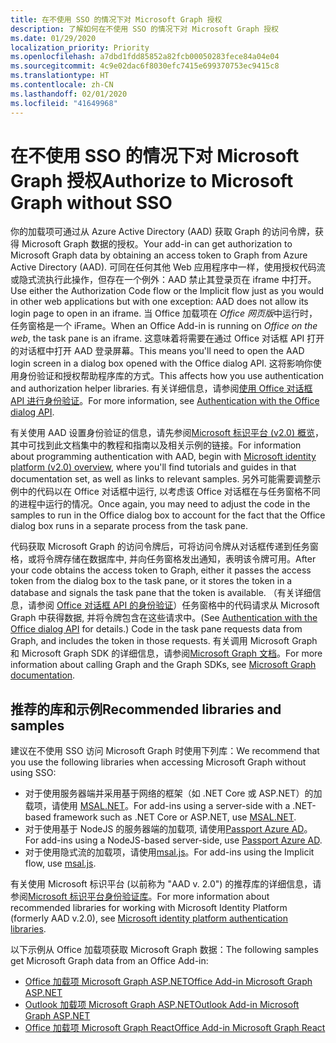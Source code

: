 ```yaml
---
title: 在不使用 SSO 的情况下对 Microsoft Graph 授权
description: 了解如何在不使用 SSO 的情况下对 Microsoft Graph 授权
ms.date: 01/29/2020
localization_priority: Priority
ms.openlocfilehash: a7dbd1fdd85852a82fcb00050283fece84a04e04
ms.sourcegitcommit: 4c9e02dac6f8030efc7415e699370753ec9415c8
ms.translationtype: HT
ms.contentlocale: zh-CN
ms.lasthandoff: 02/01/2020
ms.locfileid: "41649968"
---
```

# <a name="authorize-to-microsoft-graph-without-sso"></a><span data-ttu-id="643af-103">在不使用 SSO 的情况下对 Microsoft Graph 授权</span><span class="sxs-lookup"><span data-stu-id="643af-103">Authorize to Microsoft Graph without SSO</span></span>

<span data-ttu-id="643af-104">你的加载项可通过从 Azure Active Directory (AAD) 获取 Graph 的访问令牌，获得 Microsoft Graph 数据的授权。</span><span class="sxs-lookup"><span data-stu-id="643af-104">Your add-in can get authorization to Microsoft Graph data by obtaining an access token to Graph from Azure Active Directory (AAD).</span></span> <span data-ttu-id="643af-105">可同在任何其他 Web 应用程序中一样，使用授权代码流或隐式流执行此操作，但存在一个例外：AAD 禁止其登录页在 iframe 中打开。</span><span class="sxs-lookup"><span data-stu-id="643af-105">Use either the Authorization Code flow or the Implicit flow just as you would in other web applications but with one exception: AAD does not allow its login page to open in an iframe.</span></span> <span data-ttu-id="643af-106">当 Office 加载项在 *Office 网页版*中运行时，任务窗格是一个 iFrame。</span><span class="sxs-lookup"><span data-stu-id="643af-106">When an Office Add-in is running on *Office on the web*, the task pane is an iframe.</span></span> <span data-ttu-id="643af-107">这意味着将需要在通过 Office 对话框 API 打开的对话框中打开 AAD 登录屏幕。</span><span class="sxs-lookup"><span data-stu-id="643af-107">This means you'll need to open the AAD login screen in a dialog box opened with the Office dialog API.</span></span> <span data-ttu-id="643af-108">这将影响你使用身份验证和授权帮助程序库的方式。</span><span class="sxs-lookup"><span data-stu-id="643af-108">This affects how you use authentication and authorization helper libraries.</span></span> <span data-ttu-id="643af-109">有关详细信息，请参阅[使用 Office 对话框 API 进行身份验证](auth-with-office-dialog-api.md)。</span><span class="sxs-lookup"><span data-stu-id="643af-109">For more information, see [Authentication with the Office dialog API](auth-with-office-dialog-api.md).</span></span>

<span data-ttu-id="643af-110">有关使用 AAD 设置身份验证的信息，请先参阅[Microsoft 标识平台 (v2.0) 概览](/azure/active-directory/develop/v2-overview)，其中可找到此文档集中的教程和指南以及相关示例的链接。</span><span class="sxs-lookup"><span data-stu-id="643af-110">For information about programming authentication with AAD, begin with [Microsoft identity platform (v2.0) overview](/azure/active-directory/develop/v2-overview), where you'll find tutorials and guides in that documentation set, as well as links to relevant samples.</span></span> <span data-ttu-id="643af-111">另外可能需要调整示例中的代码以在 Office 对话框中运行, 以考虑该 Office 对话框在与任务窗格不同的进程中运行的情况。</span><span class="sxs-lookup"><span data-stu-id="643af-111">Once again, you may need to adjust the code in the samples to run in the Office dialog box to account for the fact that the Office dialog box runs in a separate process from the task pane.</span></span>

<span data-ttu-id="643af-112">代码获取 Microsoft Graph 的访问令牌后，可将访问令牌从对话框传递到任务窗格，或将令牌存储在数据库中, 并向任务窗格发出通知，表明该令牌可用。</span><span class="sxs-lookup"><span data-stu-id="643af-112">After your code obtains the access token to Graph, either it passes the access token from the dialog box to the task pane, or it stores the token in a database and signals the task pane that the token is available.</span></span> <span data-ttu-id="643af-113">（有关详细信息，请参阅 [Office 对话框 API 的身份验证](auth-with-office-dialog-api.md)）任务窗格中的代码请求从 Microsoft Graph 中获得数据, 并将令牌包含在这些请求中。</span><span class="sxs-lookup"><span data-stu-id="643af-113">(See [Authentication with the Office dialog API](auth-with-office-dialog-api.md) for details.) Code in the task pane requests data from Graph, and includes the token in those requests.</span></span> <span data-ttu-id="643af-114">有关调用 Microsoft Graph 和 Microsoft Graph SDK 的详细信息，请参阅[Microsoft Graph 文档](/graph/)。</span><span class="sxs-lookup"><span data-stu-id="643af-114">For more information about calling Graph and the Graph SDKs, see [Microsoft Graph documentation](/graph/).</span></span>

## <a name="recommended-libraries-and-samples"></a><span data-ttu-id="643af-115">推荐的库和示例</span><span class="sxs-lookup"><span data-stu-id="643af-115">Recommended libraries and samples</span></span>

<span data-ttu-id="643af-116">建议在不使用 SSO 访问 Microsoft Graph 时使用下列库：</span><span class="sxs-lookup"><span data-stu-id="643af-116">We recommend that you use the following libraries when accessing Microsoft Graph without using SSO:</span></span>

- <span data-ttu-id="643af-117">对于使用服务器端并采用基于网络的框架（如 .NET Core 或 ASP.NET）的加载项，请使用 [MSAL.NET](https://github.com/AzureAD/microsoft-authentication-library-for-dotnet/wiki#conceptual-documentation)。</span><span class="sxs-lookup"><span data-stu-id="643af-117">For add-ins using a server-side with a .NET-based framework such as .NET Core or ASP.NET, use [MSAL.NET](https://github.com/AzureAD/microsoft-authentication-library-for-dotnet/wiki#conceptual-documentation).</span></span>
- <span data-ttu-id="643af-118">对于使用基于 NodeJS 的服务器端的加载项, 请使用[Passport Azure AD](https://github.com/AzureAD/passport-azure-ad)。</span><span class="sxs-lookup"><span data-stu-id="643af-118">For add-ins using a NodeJS-based server-side, use [Passport Azure AD](https://github.com/AzureAD/passport-azure-ad).</span></span>
- <span data-ttu-id="643af-119">对于使用隐式流的加载项，请使用[msal.js](https://github.com/AzureAD/microsoft-authentication-library-for-js/wiki)。</span><span class="sxs-lookup"><span data-stu-id="643af-119">For add-ins using the Implicit flow, use [msal.js](https://github.com/AzureAD/microsoft-authentication-library-for-js/wiki).</span></span>

<span data-ttu-id="643af-120">有关使用 Microsoft 标识平台 (以前称为 "AAD v. 2.0") 的推荐库的详细信息，请参阅[Microsoft 标识平台身份验证库](/azure/active-directory/develop/reference-v2-libraries)。</span><span class="sxs-lookup"><span data-stu-id="643af-120">For more information about recommended libraries for working with Microsoft Identity Platform (formerly AAD v.2.0), see [Microsoft identity platform authentication libraries](/azure/active-directory/develop/reference-v2-libraries).</span></span>

<span data-ttu-id="643af-121">以下示例从 Office 加载项获取 Microsoft Graph 数据：</span><span class="sxs-lookup"><span data-stu-id="643af-121">The following samples get Microsoft Graph data from an Office Add-in:</span></span>

- [<span data-ttu-id="643af-122">Office 加载项 Microsoft Graph ASP.NET</span><span class="sxs-lookup"><span data-stu-id="643af-122">Office Add-in Microsoft Graph ASP.NET</span></span>](https://github.com/OfficeDev/PnP-OfficeAddins/tree/master/Samples/auth/Office-Add-in-Microsoft-Graph-ASPNET)
- [<span data-ttu-id="643af-123">Outlook 加载项 Microsoft Graph ASP.NET</span><span class="sxs-lookup"><span data-stu-id="643af-123">Outlook Add-in Microsoft Graph ASP.NET</span></span>](https://github.com/OfficeDev/PnP-OfficeAddins/tree/master/Samples/auth/Outlook-Add-in-Microsoft-Graph-ASPNET)
- [<span data-ttu-id="643af-124">Office 加载项 Microsoft Graph React</span><span class="sxs-lookup"><span data-stu-id="643af-124">Office Add-in Microsoft Graph React</span></span>](https://github.com/OfficeDev/PnP-OfficeAddins/tree/master/Samples/auth/Office-Add-in-Microsoft-Graph-React)
